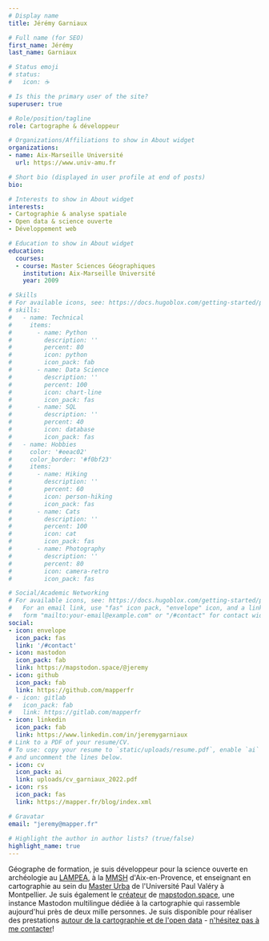 ```yaml
---
# Display name
title: Jérémy Garniaux

# Full name (for SEO)
first_name: Jérémy
last_name: Garniaux

# Status emoji
# status:
#   icon: ☕️

# Is this the primary user of the site?
superuser: true

# Role/position/tagline
role: Cartographe & développeur

# Organizations/Affiliations to show in About widget
organizations:
- name: Aix-Marseille Université
  url: https://www.univ-amu.fr 

# Short bio (displayed in user profile at end of posts)
bio: 

# Interests to show in About widget
interests:
- Cartographie & analyse spatiale
- Open data & science ouverte
- Développement web

# Education to show in About widget
education:
  courses:
  - course: Master Sciences Géographiques
    institution: Aix-Marseille Université
    year: 2009

# Skills
# For available icons, see: https://docs.hugoblox.com/getting-started/page-builder/#icons
# skills:
#   - name: Technical
#     items:
#       - name: Python
#         description: ''
#         percent: 80
#         icon: python
#         icon_pack: fab
#       - name: Data Science
#         description: ''
#         percent: 100
#         icon: chart-line
#         icon_pack: fas
#       - name: SQL
#         description: ''
#         percent: 40
#         icon: database
#         icon_pack: fas
#   - name: Hobbies
#     color: '#eeac02'
#     color_border: '#f0bf23'
#     items:
#       - name: Hiking
#         description: ''
#         percent: 60
#         icon: person-hiking
#         icon_pack: fas
#       - name: Cats
#         description: ''
#         percent: 100
#         icon: cat
#         icon_pack: fas
#       - name: Photography
#         description: ''
#         percent: 80
#         icon: camera-retro
#         icon_pack: fas

# Social/Academic Networking
# For available icons, see: https://docs.hugoblox.com/getting-started/page-builder/#icons
#   For an email link, use "fas" icon pack, "envelope" icon, and a link in the
#   form "mailto:your-email@example.com" or "/#contact" for contact widget.
social:
- icon: envelope
  icon_pack: fas
  link: '/#contact'
- icon: mastodon
  icon_pack: fab
  link: https://mapstodon.space/@jeremy 
- icon: github
  icon_pack: fab
  link: https://github.com/mapperfr
# - icon: gitlab
#   icon_pack: fab
#   link: https://gitlab.com/mapperfr
- icon: linkedin
  icon_pack: fab
  link: https://www.linkedin.com/in/jeremygarniaux
# Link to a PDF of your resume/CV.
# To use: copy your resume to `static/uploads/resume.pdf`, enable `ai` icons in `params.toml`, 
# and uncomment the lines below.
- icon: cv
  icon_pack: ai
  link: uploads/cv_garniaux_2022.pdf
- icon: rss
  icon_pack: fas
  link: https://mapper.fr/blog/index.xml

# Gravatar
email: "jeremy@mapper.fr"
  
# Highlight the author in author lists? (true/false)
highlight_name: true
---
```


Géographe de formation, je suis développeur pour la science ouverte en archéologie au [LAMPEA](https://lampea.cnrs.fr), à la [MMSH](https://mmsh.fr) d'Aix-en-Provence, et enseignant en cartographie au sein du [Master Urba](https://master-urbanisme.www.univ-montp3.fr/fr/%C3%A9quipe/equipe-et-fonctionnement-p%C3%A9dagogique) de l'Université Paul Valéry à Montpellier. Je suis également le [créateur](https://mapper.fr/carnet/introducing-mapstodon/) de [mapstodon.space](https://mapstodon.space), une instance Mastodon multilingue dédiée à la cartographie qui rassemble aujourd'hui près de deux mille personnes. Je suis disponible pour réaliser des prestations [autour de la cartographie et de l'open data](https://mapper.fr/carnet/ips-geolocalise/) - [n'hésitez pas à me contacter](https://mapper.fr/#contact)!
